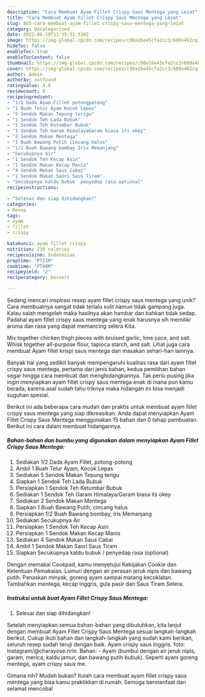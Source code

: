 ```yaml
---
description: "Cara Membuat Ayam Fillet Crispy Saus Mentega yang Lezat"
title: "Cara Membuat Ayam Fillet Crispy Saus Mentega yang Lezat"
slug: 865-cara-membuat-ayam-fillet-crispy-saus-mentega-yang-lezat
category: Uncategorized
date: 2022-06-29T11:35:32.516Z
image: https://img-global.cpcdn.com/recipes/c98a16e45cfa2cc3/680x482cq70/ayam-fillet-crispy-saus-mentega-foto-resep-utama.jpg
hideToc: false
enableToc: true
enableTocContent: false
thumbnail: https://img-global.cpcdn.com/recipes/c98a16e45cfa2cc3/680x482cq70/ayam-fillet-crispy-saus-mentega-foto-resep-utama.jpg
cover: https://img-global.cpcdn.com/recipes/c98a16e45cfa2cc3/680x482cq70/ayam-fillet-crispy-saus-mentega-foto-resep-utama.jpg
author: Admin
authorAv: notfound
ratingvalue: 4.8
reviewcount: 9
recipeingredient:
- "1/2 Dada Ayam Fillet potongpotong"
- "1 Buah Telur Ayam Kocok Lepas"
- "5 Sendok Makan Tepung terigu"
- "1 Sendok Teh Lada Bubuk"
- "1 Sendok Teh Ketumbar Bubuk"
- "1 Sendok Teh Garam HimalayaGaram biasa its okey"
- "2 Sendok Makan Mentega"
- "1 Buah Bawang Putih cincang halus"
- "1/2 Buah Bawang bombay Iris Memanjang"
- "Secukupnya Air"
- "1 Sendok Teh Kecap Asin"
- "1 Sendok Makan Kecap Manis"
- "4 Sendok Makan Saus Cabai"
- "1 Sendok Makan Saori Saus Tiram"
- "Secukupnya kaldu bubuk  penyedap rasa optional"
recipeinstructions:

- "Selesai dan siap dihidangkan!"
categories:
- Resep
tags:
- ayam
- fillet
- crispy

katakunci: ayam fillet crispy 
nutrition: 239 calories
recipecuisine: Indonesian
preptime: "PT21M"
cooktime: "PT48M"
recipeyield: "2"
recipecategory: Dessert

---
```





Sedang mencari inspirasi resep ayam fillet crispy saus mentega yang unik? Cara membuatnya sangat tidak terlalu sulit namun tidak gampang juga. Kalau salah mengolah maka hasilnya akan hambar dan bahkan tidak sedap. Padahal ayam fillet crispy saus mentega yang enak harusnya sih memiliki aroma dan rasa yang dapat memancing selera Kita.





Mix together chicken thigh pieces with bruised garlic, lime juice, and salt. Whisk together all-purpose flour, tapioca starch, and salt. Lihat juga cara membuat Ayam fillet krispi saus mentega dan masakan sehari-hari lainnya.

Banyak hal yang sedikit banyak mempengaruhi kualitas rasa dari ayam fillet crispy saus mentega, pertama dari jenis bahan, kedua pemilihan bahan segar hingga cara membuat dan menghidangkannya. Tak perlu pusing jika ingin menyiapkan ayam fillet crispy saus mentega enak di mana pun kamu berada, karena asal sudah tahu triknya maka hidangan ini bisa menjadi suguhan spesial.






Berikut ini ada beberapa cara mudah dan praktis untuk membuat ayam fillet crispy saus mentega yang siap dikreasikan. Anda dapat menyiapkan Ayam Fillet Crispy Saus Mentega menggunakan 15 bahan dan 0 tahap pembuatan. Berikut ini cara dalam membuat hidangannya.

<!--inarticleads1-->

##### Bahan-bahan dan bumbu yang digunakan dalam menyiapkan Ayam Fillet Crispy Saus Mentega:

1. Sediakan 1/2 Dada Ayam Fillet, potong-potong
1. Ambil 1 Buah Telur Ayam, Kocok Lepas
1. Sediakan 5 Sendok Makan Tepung terigu
1. Siapkan 1 Sendok Teh Lada Bubuk
1. Persiapkan 1 Sendok Teh Ketumbar Bubuk
1. Sediakan 1 Sendok Teh Garam Himalaya/Garam biasa its okey
1. Sediakan 2 Sendok Makan Mentega
1. Siapkan 1 Buah Bawang Putih, cincang halus
1. Persiapkan 1/2 Buah Bawang bombay, Iris Memanjang
1. Sediakan Secukupnya Air
1. Persiapkan 1 Sendok Teh Kecap Asin
1. Persiapkan 1 Sendok Makan Kecap Manis
1. Sediakan 4 Sendok Makan Saus Cabai
1. Ambil 1 Sendok Makan Saori Saus Tiram
1. Siapkan Secukupnya kaldu bubuk / penyedap rasa (optional)


Dengan memakai Cookpad, kamu menyetujui Kebijakan Cookie dan Ketentuan Pemakaian. Lumuri dengan air perasan jeruk nipis dan bawang putih. Panaskan minyak, goreng ayam sampai matang kecoklatan. Tambahkan mentega, kecap inggris, gula pasir dan Saus Tiram Selera. 

<!--inarticleads2-->

##### Instruksi untuk buat Ayam Fillet Crispy Saus Mentega:


1. Selesai dan siap dihidangkan!

Setelah menyiapkan semua bahan-bahan yang dibutuhkan, kita lanjut dengan membuat Ayam Fillet Crispy Saus Mentega sesuai langkah-langkah berikut. Cukup ikuti bahan dan langkah-langkah yang sudah kami berikan, seluruh resep sudah teruji dengan baik. Ayam crispy saus Inggris. foto: Instagram/@charayose.ririn. Bahan: - Ayam (bumbui dengan air jeruk nipis, garam, merica, kaldu jamur, dan bawang putih bubuk). Seperti ayam goreng mentega, ayam crispy saus me. 

Gimana nih? Mudah bukan? Itulah cara membuat ayam fillet crispy saus mentega yang bisa kamu praktikkan di rumah. Semoga bermanfaat dan selamat mencoba!
